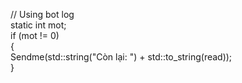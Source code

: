 

// Using bot log  
static int mot;  
if (mot != 0)  
{  
      Sendme(std::string("Còn lại: ") + std::to_string(read));  
}
